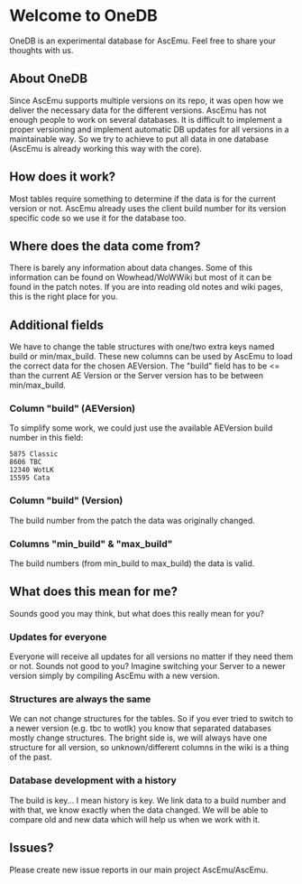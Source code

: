 # Welcome to OneDB
OneDB is an experimental database for AscEmu. Feel free to share your thoughts with us.


## About OneDB
Since AscEmu supports multiple versions on its repo, it was open how we deliver the necessary data for the different versions. AscEmu has not enough people to work on several databases. It is difficult to implement a proper versioning and implement automatic DB updates for all versions in a maintainable way. So we try to achieve to put all data in one database (AscEmu is already working this way with the core).


## How does it work?
Most tables require something to determine if the data is for the current version or not. AscEmu already uses the client build number for its version specific code so we use it for the database too.


## Where does the data come from?
There is barely any information about data changes. Some of this information can be found on Wowhead/WoWWiki but most of it can be found in the patch notes. If you are into reading old notes and wiki pages, this is the right place for you.


## Additional fields
We have to change the table structures with one/two extra keys named build or min/max_build. These new columns can be used by AscEmu to load the correct data for the chosen AEVersion. The "build" field has to be <= than the current AE Version or the Server version has to be between min/max_build.


### Column "build" (AEVersion)
To simplify some work, we could just use the available AEVersion build number in this field:

    5875 Classic
    8606 TBC
    12340 WotLK
    15595 Cata


### Column "build" (Version)
The build number from the patch the data was originally changed.


### Columns "min_build" & "max_build"
The build numbers (from min_build to max_build) the data is valid.


## What does this mean for me?
Sounds good you may think, but what does this really mean for you?


### Updates for everyone

Everyone will receive all updates for all versions no matter if they need them or not. Sounds not good to you? Imagine switching your Server to a newer version simply by compiling AscEmu with a new version.


### Structures are always the same
We can not change structures for the tables. So if you ever tried to switch to a newer version (e.g. tbc to wotlk) you know that separated databases mostly change structures. The bright side is, we will always have one structure for all version, so unknown/different columns in the wiki is a thing of the past.


### Database development with a history
The build is key... I mean history is key. We link data to a build number and with that, we know exactly when the data changed. We will be able to compare old and new data which will help us when we work with it.

## Issues?
Please create new issue reports in our main project AscEmu/AscEmu.
